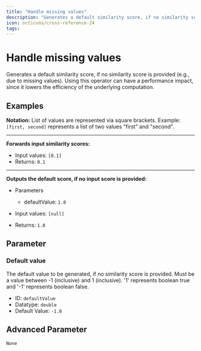 ```yaml
---
title: "Handle missing values"
description: "Generates a default similarity score, if no similarity score is provided (e.g., due to missing values). Using this operator can have a performance impact, since it lowers the efficiency of the underlying computation."
icon: octicons/cross-reference-24
tags: 
---
```

# Handle missing values
<!-- This file was generated - DO NOT CHANGE IT MANUALLY -->



Generates a default similarity score, if no similarity score is provided (e.g., due to missing values). Using this operator can have a performance impact, since it lowers the efficiency of the underlying computation.

## Examples

**Notation:** List of values are represented via square brackets. Example: `[first, second]` represents a list of two values "first" and "second".

---
**Forwards input similarity scores:**

* Input values: `[0.1]`
* Returns: `0.1`


---
**Outputs the default score, if no input score is provided:**

* Parameters
    * defaultValue: `1.0`

* Input values: `[null]`
* Returns: `1.0`




## Parameter

### Default value

The default value to be generated, if no similarity score is provided. Must be a value between -1 (inclusive) and 1 (inclusive). '1' represents boolean true and '-1' represents boolean false.

- ID: `defaultValue`
- Datatype: `double`
- Default Value: `-1.0`





## Advanced Parameter

`None`